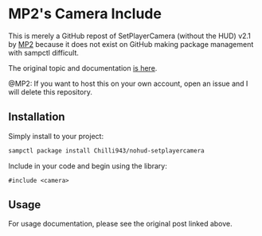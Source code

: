 # MP2's Camera Include

This is merely a GitHub repost of SetPlayerCamera (without the HUD) v2.1 by [MP2](http://forum.sa-mp.com/member.php?u=115788) because it does not exist on GitHub making package management with sampctl difficult.

The original topic and documentation [is here](http://forum.sa-mp.com/showthread.php?p=2362690).

@MP2: If you want to host this on your own account, open an issue and I will delete this repository.

## Installation

Simply install to your project:

```bash
sampctl package install Chilli943/nohud-setplayercamera
```

Include in your code and begin using the library:

```pawn
#include <camera>
```

## Usage

For usage documentation, please see the original post linked above.